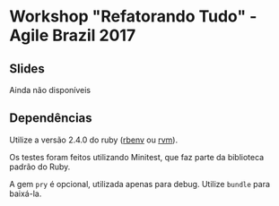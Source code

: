 # Workshop "Refatorando Tudo" - Agile Brazil 2017

## Slides

Ainda não disponíveis

## Dependências

Utilize a versão 2.4.0 do ruby ([rbenv](https://github.com/rbenv/rbenv) ou [rvm](https://rvm.io)).

Os testes foram feitos utilizando Minitest, que faz parte da biblioteca padrão do Ruby.

A gem `pry` é opcional, utilizada apenas para debug. Utilize `bundle` para baixá-la.

